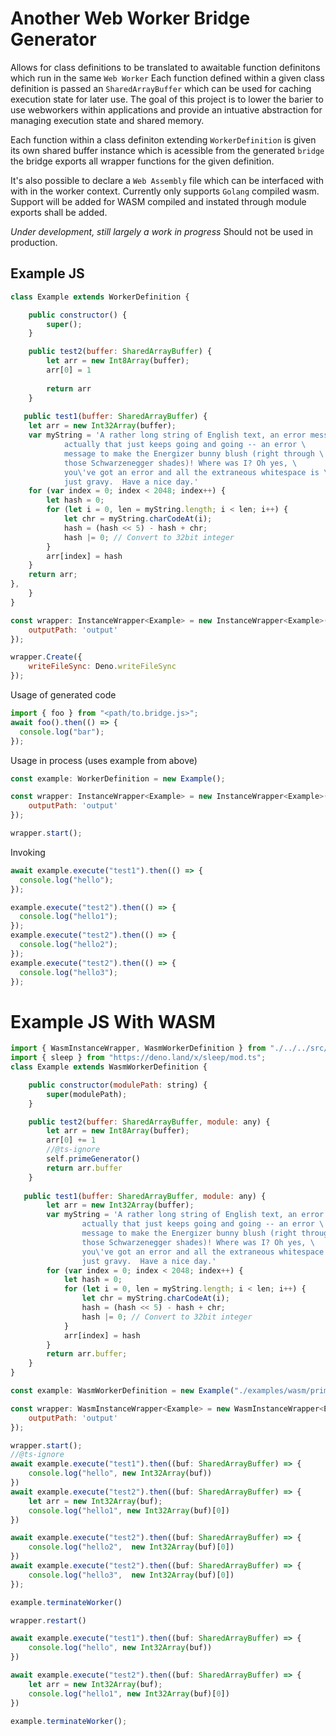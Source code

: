 # Another Web Worker Bridge Generator

Allows for class definitions to be translated to awaitable function definitons
which run in the same `Web Worker` Each function defined within a given class
definition is passed an `SharedArrayBuffer` which can be used for caching
execution state for later use. The goal of this project is to lower the barier
to use webworkers within applications and provide an intuative abstraction for
managing execution state and shared memory.

Each function within a class definiton extending `WorkerDefinition` is given its
own shared buffer instance which is acessible from the generated `bridge` the
bridge exports all wrapper functions for the given definition.

It's also possible to declare a `Web Assembly` file which can be interfaced with
with in the worker context. Currently only supports `Golang` compiled wasm.
Support will be added for WASM compiled and instated through module exports
shall be added.

_Under development, still largely a work in progress_ Should not be used in
production.

## Example JS

```javascript
class Example extends WorkerDefinition {

    public constructor() {
        super();
    }

    public test2(buffer: SharedArrayBuffer) {
        let arr = new Int8Array(buffer);
        arr[0] = 1
    
        return arr
    }
    
   public test1(buffer: SharedArrayBuffer) {
    let arr = new Int32Array(buffer);
    var myString = 'A rather long string of English text, an error message \
            actually that just keeps going and going -- an error \
            message to make the Energizer bunny blush (right through \
            those Schwarzenegger shades)! Where was I? Oh yes, \
            you\'ve got an error and all the extraneous whitespace is \
            just gravy.  Have a nice day.'
    for (var index = 0; index < 2048; index++) {
        let hash = 0;
        for (let i = 0, len = myString.length; i < len; i++) {
            let chr = myString.charCodeAt(i);
            hash = (hash << 5) - hash + chr;
            hash |= 0; // Convert to 32bit integer
        }
        arr[index] = hash
    }
    return arr;
},
    }
}

const wrapper: InstanceWrapper<Example> = new InstanceWrapper<Example>(new Example(), {
    outputPath: 'output'
});

wrapper.Create({
    writeFileSync: Deno.writeFileSync
});
```

Usage of generated code

```javascript
import { foo } from "<path/to.bridge.js>";
await foo().then(() => {
  console.log("bar");
});
```

Usage in process (uses example from above)

```javascript
const example: WorkerDefinition = new Example();

const wrapper: InstanceWrapper<Example> = new InstanceWrapper<Example>(example, {
    outputPath: 'output'
});

wrapper.start();
```

Invoking

```javascript
await example.execute("test1").then(() => {
  console.log("hello");
});

example.execute("test2").then(() => {
  console.log("hello1");
});
example.execute("test2").then(() => {
  console.log("hello2");
});
example.execute("test2").then(() => {
  console.log("hello3");
});
```

# Example JS With WASM

```javascript
import { WasmInstanceWrapper, WasmWorkerDefinition } from "./../../src/WasmInstanceWrapper.ts";
import { sleep } from "https://deno.land/x/sleep/mod.ts";
class Example extends WasmWorkerDefinition {

    public constructor(modulePath: string) {
        super(modulePath);
    }

    public test2(buffer: SharedArrayBuffer, module: any) {
        let arr = new Int8Array(buffer);
        arr[0] += 1
        //@ts-ignore
        self.primeGenerator()
        return arr.buffer
    }
    
   public test1(buffer: SharedArrayBuffer, module: any) {
        let arr = new Int32Array(buffer);
        var myString = 'A rather long string of English text, an error message \
                actually that just keeps going and going -- an error \
                message to make the Energizer bunny blush (right through \
                those Schwarzenegger shades)! Where was I? Oh yes, \
                you\'ve got an error and all the extraneous whitespace is \
                just gravy.  Have a nice day.'
        for (var index = 0; index < 2048; index++) {
            let hash = 0;
            for (let i = 0, len = myString.length; i < len; i++) {
                let chr = myString.charCodeAt(i);
                hash = (hash << 5) - hash + chr;
                hash |= 0; // Convert to 32bit integer
            }
            arr[index] = hash
        }
        return arr.buffer;
    }
}

const example: WasmWorkerDefinition = new Example("./examples/wasm/primes-2.wasm");

const wrapper: WasmInstanceWrapper<Example> = new WasmInstanceWrapper<Example>(example, {
    outputPath: 'output'
});

wrapper.start();
//@ts-ignore
await example.execute("test1").then((buf: SharedArrayBuffer) => {
    console.log("hello", new Int32Array(buf))
})
await example.execute("test2").then((buf: SharedArrayBuffer) => {
    let arr = new Int32Array(buf);
    console.log("hello1", new Int32Array(buf)[0])
})

await example.execute("test2").then((buf: SharedArrayBuffer) => {
    console.log("hello2",  new Int32Array(buf)[0])
})
await example.execute("test2").then((buf: SharedArrayBuffer) => {
    console.log("hello3",  new Int32Array(buf)[0])
});

example.terminateWorker()

wrapper.restart()

await example.execute("test1").then((buf: SharedArrayBuffer) => {
    console.log("hello", new Int32Array(buf))
})

await example.execute("test2").then((buf: SharedArrayBuffer) => {
    let arr = new Int32Array(buf);
    console.log("hello1", new Int32Array(buf)[0])
})

example.terminateWorker();
```
